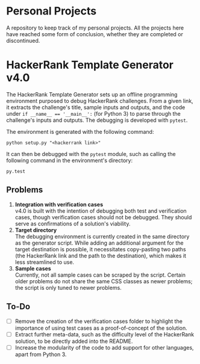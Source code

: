 # Personal Projects
A repository to keep track of my personal projects. All the projects here have reached some form of conclusion, whether they are completed or discontinued. 

# HackerRank Template Generator v4.0
The HackerRank Template Generator sets up an offline programming environment purposed to debug HackerRank challenges. From a given link, it extracts the challenge's title, sample inputs and outputs, and the code under `if __name__ == '__main__':` (for Python 3) to parse through the challenge's inputs and outputs. The debugging is developed with `pytest`.

The environment is generated with the following command:
```
python setup.py "<hackerrank link>"
```
It can then be debugged with the `pytest` module, such as calling the following command in the environment's directory:
```
py.test
```
## Problems
1. **Integration with verification cases**<br>v4.0 is built with the intention of debugging both test and verification cases, though verification cases should not be debugged. They should serve as confirmations of a solution's viability. 
2. **Target directory**<br>The debugging environment is currently created in the same directory as the generator script. While adding an additional argument for the target destination is possible, it necessitates copy-pasting two paths (the HackerRank link and the path to the destination), which makes it less streamlined to use.
3. **Sample cases**<br>Currently, not all sample cases can be scraped by the script. Certain older problems do not share the same CSS classes as newer problems; the script is only tuned to newer problems.

## To-Do
 - [ ] Remove the creation of the verification cases folder to highlight the importance of using test cases as a proof-of-concept of the solution.
 - [ ] Extract further meta-data, such as the difficulty level of the HackerRank solution, to be directly added into the README.
 - [ ] Increase the modularity of the code to add support for other languages, apart from Python 3. 